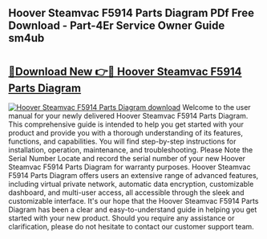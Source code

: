 ## Hoover Steamvac F5914 Parts Diagram PDf Free Download - Part-4Er Service Owner Guide sm4ub

# <h2><a href="http://dftmwa8.blite.top/?on=Hoover+Steamvac+F5914+Parts+Diagram">🔗Download New 👉🔴 Hoover Steamvac F5914 Parts Diagram</a></h2>

[![Hoover Steamvac F5914 Parts Diagram download](https://i.imgur.com/lujVjoI.png)](http://dftmwa8.blite.top/?on=Hoover+Steamvac+F5914+Parts+Diagram)
Welcome to the user manual for your newly delivered Hoover Steamvac F5914 Parts Diagram. This comprehensive guide is intended to help you get started with your product and provide you with a thorough understanding of its features, functions, and capabilities. You will find step-by-step instructions for installation, operation, maintenance, and troubleshooting. Please Note the Serial Number Locate and record the serial number of your new Hoover Steamvac F5914 Parts Diagram for warranty purposes. Hoover Steamvac F5914 Parts Diagram offers users an extensive range of advanced features, including virtual private network, automatic data encryption, customizable dashboard, and multi-user access, all accessible through the sleek and customizable interface. It's our hope that the Hoover Steamvac F5914 Parts Diagram has been a clear and easy-to-understand guide in helping you get started with your new product. Should you require any assistance or clarification, please do not hesitate to contact our customer support team.
